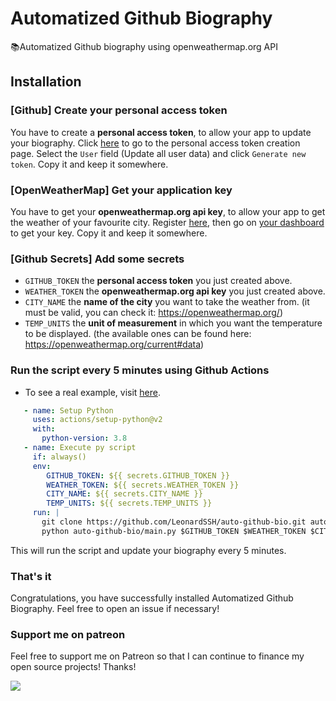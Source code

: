 # Automatized Github Biography

📚Automatized Github biography using openweathermap.org API

## Installation

### [Github] Create your personal access token

You have to create a **personal access token**, to allow your app to update your biography. Click [here](https://github.com/settings/tokens/new) to go to the personal access token creation page. Select the `User` field (Update all user data) and click `Generate new token`. Copy it and keep it somewhere.

### [OpenWeatherMap] Get your application key

You have to get your **openweathermap.org api key**, to allow your app to get the weather of your favourite city. Register [here](https://openweathermap.org/home/sign_up), then go on [your dashboard](https://home.openweathermap.org/api_keys) to get your key. Copy it and keep it somewhere.

### [Github Secrets] Add some secrets

* `GITHUB_TOKEN` the **personal access token** you just created above.
* `WEATHER_TOKEN` the **openweathermap.org api key** you just created above.
* `CITY_NAME` the **name of the city** you want to take the weather from. (it must be valid, you can check it: https://openweathermap.org/)
* `TEMP_UNITS` the **unit of measurement** in which you want the temperature to be displayed. (the available ones can be found here: https://openweathermap.org/current#data)

### Run the script every 5 minutes using Github Actions

- To see a real example, visit [here](https://github.com/unthreaded/git-hooks/blob/92ea6bde348431fbe25d05c33398c969eec5d3ee/.github/workflows/build.yml#L48).
```yaml
   - name: Setup Python
     uses: actions/setup-python@v2
     with:
       python-version: 3.8 
   - name: Execute py script
     if: always()
     env:
        GITHUB_TOKEN: ${{ secrets.GITHUB_TOKEN }}
        WEATHER_TOKEN: ${{ secrets.WEATHER_TOKEN }}
        CITY_NAME: ${{ secrets.CITY_NAME }}
        TEMP_UNITS: ${{ secrets.TEMP_UNITS }}
     run: |
       git clone https://github.com/LeonardSSH/auto-github-bio.git auto-github-bio
       python auto-github-bio/main.py $GITHUB_TOKEN $WEATHER_TOKEN $CITY_NAME $TEMP_UNITS
```

This will run the script and update your biography every 5 minutes.

### That's it

Congratulations, you have successfully installed Automatized Github Biography. Feel free to open an issue if necessary!

### Support me on patreon

Feel free to support me on Patreon so that I can continue to finance my open source projects! Thanks!  

<a href="https://www.patreon.com/bePatron?u=20304709"><img src="https://c5.patreon.com/external/logo/become_a_patron_button@2x.png"></a>
